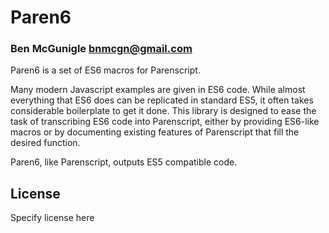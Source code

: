 # Paren6
### Ben McGunigle <bnmcgn@gmail.com>

Paren6 is a set of ES6 macros for Parenscript.

Many modern Javascript examples are given in ES6 code. While almost 
everything that ES6 does can be replicated in standard ES5, it often takes 
considerable boilerplate to get it done. This library is designed to ease 
the task of transcribing ES6 code into Parenscript, either by providing 
ES6-like macros or by documenting existing features of Parenscript that 
fill the desired function.

Paren6, like Parenscript, outputs ES5 compatible code.

## License

Specify license here

